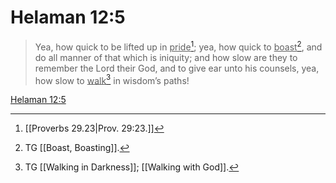 # Helaman 12:5

> Yea, how quick to be lifted up in <u>pride</u>[^a]; yea, how quick to <u>boast</u>[^b], and do all manner of that which is iniquity; and how slow are they to remember the Lord their God, and to give ear unto his counsels, yea, how slow to <u>walk</u>[^c] in wisdom’s paths!

[Helaman 12:5](https://www.churchofjesuschrist.org/study/scriptures/bofm/hel/12?lang=eng&id=p5#p5)


[^a]: [[Proverbs 29.23|Prov. 29:23.]]
[^b]: TG [[Boast, Boasting]].
[^c]: TG [[Walking in Darkness]]; [[Walking with God]].

